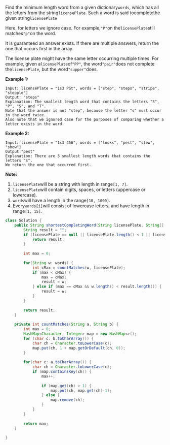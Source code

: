 Find the minimum length word from a given dictionary`words`, which has all the letters from the string`licensePlate`. Such a word is said tocompletethe given string`licensePlate`

Here, for letters we ignore case. For example,`"P"`on the`licensePlate`still matches`"p"`on the word.

It is guaranteed an answer exists. If there are multiple answers, return the one that occurs first in the array.

The license plate might have the same letter occurring multiple times. For example, given a`licensePlate`of`"PP"`, the word`"pair"`does not complete the`licensePlate`, but the word`"supper"`does.

**Example 1:**

```
Input: licensePlate = "1s3 PSt", words = ["step", "steps", "stripe", "stepple"]
Output: "steps"
Explanation: The smallest length word that contains the letters "S", "P", "S", and "T".
Note that the answer is not "step", because the letter "s" must occur in the word twice.
Also note that we ignored case for the purposes of comparing whether a letter exists in the word.
```

**Example 2:**

```
Input: licensePlate = "1s3 456", words = ["looks", "pest", "stew", "show"]
Output:"pest"
Explanation: There are 3 smallest length words that contains the letters "s".
We return the one that occurred first.
```

**Note:**

1. `licensePlate`will be a string with length in range`[1, 7]`.
2. `licensePlate`will contain digits, spaces, or letters \(uppercase or lowercase\).
3. `words`will have a length in the range`[10, 1000]`.
4. Every`words[i]`will consist of lowercase letters, and have length in range`[1, 15]`.

```java
class Solution {
    public String shortestCompletingWord(String licensePlate, String[] words) {
        String result = "";
        if (licensePlate == null || licensePlate.length() < 1 || licensePlate.length() > 7 || words.length < 1) {
            return result;
        }
        
        int max = 0;
        
        for(String w: words) {
            int cMax = countMatches(w, licensePlate);
            if (max < cMax) {
                max = cMax;
                result = w;
            } else if (max == cMax && w.length() < result.length()) {
                result = w;
            }
        }
        
        return result;
    }
    
    private int countMatches(String a, String b) {
        int max = 0;
        HashMap<Character, Integer> map = new HashMap<>();
        for (char c: b.toCharArray()) {
            char ch = Character.toLowerCase(c);
            map.put(ch, 1 + map.getOrDefault(ch, 0));
        }
        
        for(char c: a.toCharArray()) {
            char ch = Character.toLowerCase(c);
            if (map.containsKey(ch)) {
                max++;
                
                if (map.get(ch) > 1) {
                    map.put(ch, map.get(ch)-1);
                } else {
                    map.remove(ch);
                }
            }
        }
        
        return max;
    }
    
}
```




